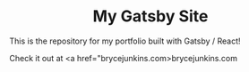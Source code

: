<h1 align="center">
  My Gatsby Site
</h1>

This is the repository for my portfolio built with Gatsby / React!

Check it out at <a href="brycejunkins.com>brycejunkins.com</a>

